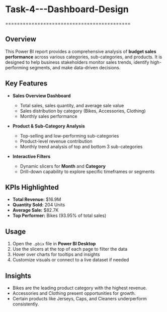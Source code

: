 # Task-4---Dashboard-Design
===========================================

Overview
-----------
This Power BI report provides a comprehensive analysis of **budget sales performance** across various categories, sub-categories, and products. It is designed to help business stakeholders monitor sales trends, identify high-performing segments, and make data-driven decisions.

Key Features
---------------
- **Sales Overview Dashboard**
  - Total sales, sales quantity, and average sale value
  - Sales distribution by category (Bikes, Accessories, Clothing)
  - Monthly sales performance

- **Product & Sub-Category Analysis**
  - Top-selling and low-performing sub-categories
  - Product-level revenue contribution
  - Monthly trend analysis of top and bottom 3 sub-categories

- **Interactive Filters**
  - Dynamic slicers for **Month** and **Category**
  - Drill-down capability to explore specific timeframes or segments

KPIs Highlighted
-------------------
- **Total Revenue:** $16.9M
- **Quantity Sold:** 204 Units
- **Average Sale:** $82.7K
- **Top Performer:** Bikes (93.95% of total sales)

Usage
--------
1. Open the `.pbix` file in **Power BI Desktop**
2. Use the slicers at the top of each page to filter the data
3. Hover over charts for tooltips and insights
4. Customize visuals or connect to a live dataset if needed

Insights
-----------
- Bikes are the leading product category with the highest revenue.
- Accessories and Clothing present opportunities for growth.
- Certain products like Jerseys, Caps, and Cleaners underperform consistently.


